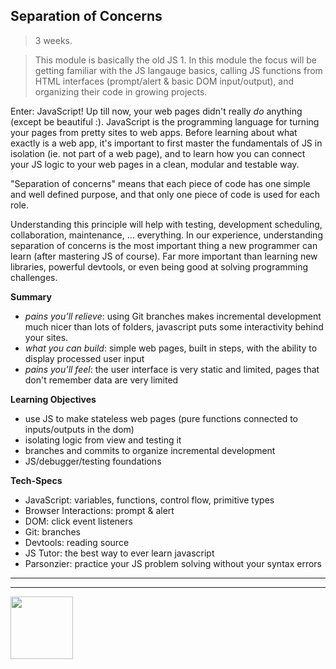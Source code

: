 ## Separation of Concerns

> 3 weeks.

> This module is basically the old JS 1.  In this module the focus will be getting familiar with the JS langauge basics, calling JS functions from HTML interfaces (prompt/alert & basic DOM input/output), and organizing their code in growing projects.

Enter: JavaScript!  Up till now, your web pages didn't really _do_ anything (except be beautiful :).  JavaScript is the programming language for turning your pages from pretty sites to web apps.  Before learning about what exactly is a web app, it's important to first master the fundamentals of JS in isolation (ie. not part of a web page), and to learn how you can connect your JS logic to your web pages in a clean, modular and testable way.

"Separation of concerns" means that each piece of code has one simple and well defined purpose, and that only one piece of code is used for each role.

Understanding this principle will help with testing, development scheduling, collaboration, maintenance, ... everything. In our experience, understanding separation of concerns is the most important thing a new programmer can learn (after mastering JS of course). Far more important than learning new libraries, powerful devtools, or even being good at solving programming challenges.


__Summary__
* _pains you’ll relieve_: using Git branches makes incremental development much nicer than lots of folders, javascript puts some interactivity behind your sites.
* _what you can build_: simple web pages, built in steps, with the ability to display processed user input
* _pains you’ll feel_: the user interface is very static and limited, pages that don't remember data are very limited

__Learning Objectives__
* use JS to make stateless web pages (pure functions connected to inputs/outputs in the dom)
* isolating logic from view and testing it
* branches and commits to organize incremental development
* JS/debugger/testing foundations


__Tech-Specs__
* JavaScript: variables, functions, control flow, primitive types
* Browser Interactions: prompt & alert
* DOM: click event listeners
* Git: branches
* Devtools: reading source
* JS Tutor: the best way to ever learn javascript
* Parsonzier: practice your JS problem solving without your syntax errors



<hr>
<hr>
<a href="https://hackyourfuture.be" target="_blank"><img
    src="https://user-images.githubusercontent.com/18554853/63941625-4c7c3d00-ca6c-11e9-9a76-8d5e3632fe70.jpg"
    width="100" height="100"></a>
